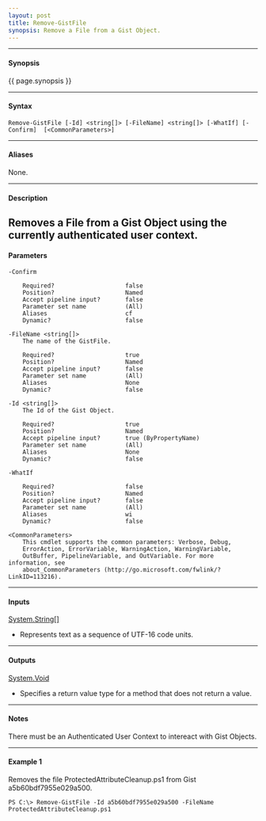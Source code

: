 ```yaml
---
layout: post
title: Remove-GistFile
synopsis: Remove a File from a Gist Object.
---
```


---

#### **Synopsis**

{{ page.synopsis }}

---

#### **Syntax**

```
Remove-GistFile [-Id] <string[]> [-FileName] <string[]> [-WhatIf] [-Confirm]  [<CommonParameters>]
```

---

#### **Aliases**

None.

---

#### **Description**

Removes a File from a Gist Object using the currently authenticated user context.
---

#### **Parameters**

```
-Confirm
    
    Required?                    false
    Position?                    Named
    Accept pipeline input?       false
    Parameter set name           (All)
    Aliases                      cf
    Dynamic?                     false
    
-FileName <string[]>
    The name of the GistFile.
    
    Required?                    true
    Position?                    Named
    Accept pipeline input?       false
    Parameter set name           (All)
    Aliases                      None
    Dynamic?                     false
    
-Id <string[]>
    The Id of the Gist Object.
    
    Required?                    true
    Position?                    Named
    Accept pipeline input?       true (ByPropertyName)
    Parameter set name           (All)
    Aliases                      None
    Dynamic?                     false
    
-WhatIf
    
    Required?                    false
    Position?                    Named
    Accept pipeline input?       false
    Parameter set name           (All)
    Aliases                      wi
    Dynamic?                     false
    
<CommonParameters>
    This cmdlet supports the common parameters: Verbose, Debug,
    ErrorAction, ErrorVariable, WarningAction, WarningVariable,
    OutBuffer, PipelineVariable, and OutVariable. For more information, see 
    about_CommonParameters (http://go.microsoft.com/fwlink/?LinkID=113216). 
```

---

#### **Inputs**

[System.String\[\]](https://msdn.microsoft.com/en-us/library/system.string%28v=vs.110%29.aspx)

* Represents text as a sequence of UTF-16 code units.

---

#### **Outputs**

[System.Void](https://msdn.microsoft.com/en-us/library/system.void%28v=vs.110%29.aspx)

* Specifies a return value type for a method that does not return a value.

---

#### **Notes**

There must be an Authenticated User Context to intereact with Gist Objects.

---

#### **Example 1**

Removes the file ProtectedAttributeCleanup.ps1 from Gist a5b60bdf7955e029a500.

```
PS C:\> Remove-GistFile -Id a5b60bdf7955e029a500 -FileName ProtectedAttributeCleanup.ps1
```
